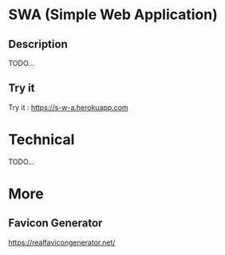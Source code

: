 # SWA (Simple Web Application) #

## Description ##
TODO...

## Try it ##
Try it : https://s-w-a.herokuapp.com

# Technical #
TODO...

# More #

## Favicon Generator ##
https://realfavicongenerator.net/